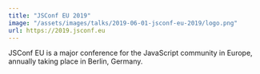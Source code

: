 ```yaml
---
title: "JSConf EU 2019"
image: "/assets/images/talks/2019-06-01-jsconf-eu-2019/logo.png"
url: https://2019.jsconf.eu
---
```


JSConf EU is a major conference for the JavaScript community in Europe, annually taking place in Berlin, Germany.
